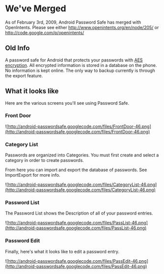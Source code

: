 # We've Merged #

As of February 3rd, 2009, Android Password Safe has merged with OpenIntents.  Please see either
http://www.openintents.org/en/node/205/ or
http://code.google.com/p/openintents/

## Old Info ##

A password safe for Android that protects your passwords with
[AES encryption](http://en.wikipedia.org/wiki/Advanced_Encryption_Standard).
All encrypted information is stored in a database on the phone.
No information is kept online.   The only way to backup currently is
through the export feature.

## What it looks like ##

Here are the various screens you'll see using Password Safe.

### Front Door ###

![http://android-passwordsafe.googlecode.com/files/FrontDoor-46.png](http://android-passwordsafe.googlecode.com/files/FrontDoor-46.png)

### Category List ###

Passwords are organized into Categories.   You must first create and
select a category in order to create passwords.

From here you can import and export the database of passwords.
See ImportExport for more info.

![http://android-passwordsafe.googlecode.com/files/CategoryList-46.png](http://android-passwordsafe.googlecode.com/files/CategoryList-46.png)

### Password List ###

The Password List shows the Description of all of your password
entries.

![http://android-passwordsafe.googlecode.com/files/PassList-46.png](http://android-passwordsafe.googlecode.com/files/PassList-46.png)

### Password Edit ###

Finally, here's what it looks like to edit a password entry.

![http://android-passwordsafe.googlecode.com/files/PassEdit-46.png](http://android-passwordsafe.googlecode.com/files/PassEdit-46.png)
